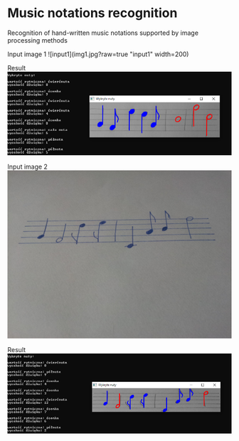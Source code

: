 # Music notations recognition
Recognition of hand-written music notations supported by image processing methods

Input image 1
![input1](img1.jpg?raw=true "input1" width=200)

Result
![output1](img1_result.png?raw=true "output1")

Input image 2
![input2](img2.jpg?raw=true "input2")

Result
![output2](img2_result.png?raw=true "output2")
